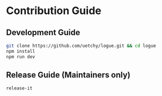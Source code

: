 # Contribution Guide

## Development Guide

```bash
git clone https://github.com/uetchy/logue.git && cd logue
npm install
npm run dev
```

## Release Guide (Maintainers only)

```bash
release-it
```
